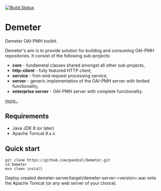 [![Build Status](https://travis-ci.org/pandzel/Demeter.png?branch=master)](https://travis-ci.org/pandzel/Demeter)
# Demeter
Demeter OAI-PMH toolkit.

Demeter's aim is to provide solution for building and consuming OAI-PMH repositories. It consist of the following sub-projects:

- **core** - fundametal classes shared amongst all other sub-projects,
- **http-client** - fully featured HTTP client,
- **service** - fron-end request processing service,
- **server** - generic implementation of the OAI-PMH server with limited functionality,
- **enterprise server** - OAI-PMH server with complete functionality.

[more..](https://github.com/pandzel/Demeter/wiki/Home)

## Requirements

- Java JDK 8 (or later)
- Apache Tomcat 9.x.x

## Quick start
```
git clone https://github.com/pandzel/Demeter.git
cd Demeter
mvn clean install
```
Deploy created demeter-server/target/demeter-server-\<version\>.war onto the Apache Tomcat (or any web server of your choice).

